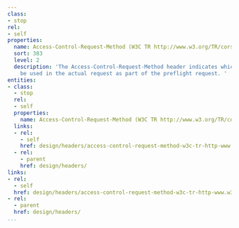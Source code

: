 ```yaml
---
class:
- stop
rel:
- self
properties:
  name: Access-Control-Request-Method (W3C TR http://www.w3.org/TR/cors)
  sort: 383
  level: 2
  description: 'The Access-Control-Request-Method header indicates which method will
    be used in the actual request as part of the preflight request. '
entities:
- class:
  - stop
  rel:
  - self
  properties:
    name: Access-Control-Request-Method (W3C TR http://www.w3.org/TR/cors)
  links:
  - rel:
    - self
    href: design/headers/access-control-request-method-w3c-tr-http-www.w3.org-tr-cors.md
  - rel:
    - parent
    href: design/headers/
links:
- rel:
  - self
  href: design/headers/access-control-request-method-w3c-tr-http-www.w3.org-tr-cors.md
- rel:
  - parent
  href: design/headers/
...
```

